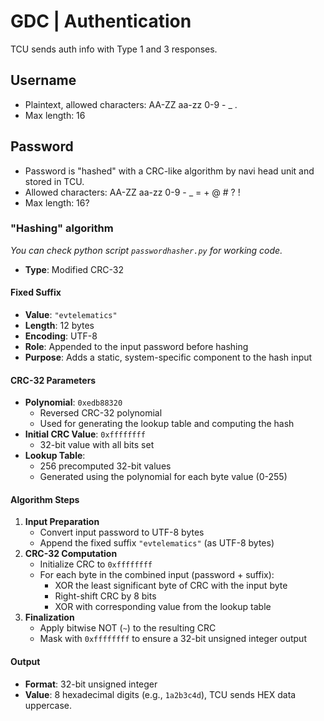 # GDC | Authentication

TCU sends auth info with Type 1 and 3 responses. 

## Username

- Plaintext, allowed characters: AA-ZZ aa-zz 0-9 - _ .
- Max length: 16

## Password
- Password is "hashed" with a CRC-like algorithm by navi head unit and stored in TCU.
- Allowed characters: AA-ZZ aa-zz 0-9 - _ = + @ # ? !
- Max length: 16?

### "Hashing" algorithm

_You can check python script `passwordhasher.py` for working code._


- **Type**: Modified CRC-32

#### Fixed Suffix
- **Value**: `"evtelematics"`
- **Length**: 12 bytes
- **Encoding**: UTF-8
- **Role**: Appended to the input password before hashing
- **Purpose**: Adds a static, system-specific component to the hash input

#### CRC-32 Parameters
- **Polynomial**: `0xedb88320`
  - Reversed CRC-32 polynomial
  - Used for generating the lookup table and computing the hash
- **Initial CRC Value**: `0xffffffff`
  - 32-bit value with all bits set
- **Lookup Table**: 
  - 256 precomputed 32-bit values
  - Generated using the polynomial for each byte value (0-255)

#### Algorithm Steps
1. **Input Preparation**
   - Convert input password to UTF-8 bytes
   - Append the fixed suffix `"evtelematics"` (as UTF-8 bytes)
2. **CRC-32 Computation**
   - Initialize CRC to `0xffffffff`
   - For each byte in the combined input (password + suffix):
     - XOR the least significant byte of CRC with the input byte
     - Right-shift CRC by 8 bits
     - XOR with corresponding value from the lookup table
3. **Finalization**
   - Apply bitwise NOT (`~`) to the resulting CRC
   - Mask with `0xffffffff` to ensure a 32-bit unsigned integer output

#### Output
- **Format**: 32-bit unsigned integer
- **Value**: 8 hexadecimal digits (e.g., `1a2b3c4d`), TCU sends HEX data uppercase.
